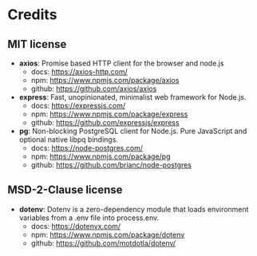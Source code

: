 # Credits

## MIT license
- **axios**: Promise based HTTP client for the browser and node.js
  - docs: https://axios-http.com/
  - npm: https://www.npmjs.com/package/axios
  - github: https://github.com/axios/axios
- **express**: Fast, unopinionated, minimalist web framework for Node.js.
  - docs: https://expressjs.com/
  - npm: https://www.npmjs.com/package/express
  - github: https://github.com/expressjs/express
- **pg**: Non-blocking PostgreSQL client for Node.js. Pure JavaScript and optional native libpq bindings.
  - docs: https://node-postgres.com/
  - npm: https://www.npmjs.com/package/pg
  - github: https://github.com/brianc/node-postgres

## MSD-2-Clause license
- **dotenv**: Dotenv is a zero-dependency module that loads environment variables from a .env file into process.env.
  - docs: https://dotenvx.com/
  - npm: https://www.npmjs.com/package/dotenv
  - github: https://github.com/motdotla/dotenv/